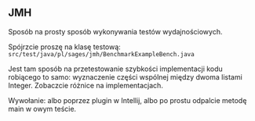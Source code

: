 ## JMH

Sposób na prosty sposób wykonywania testów wydajnościowych.

Spójrzcie proszę na klasę testową: `src/test/java/pl/sages/jmh/BenchmarkExampleBench.java`

Jest tam sposób na przetestowanie szybkości implementacji kodu robiącego to samo: wyznaczenie części wspólnej między dwoma listami Integer.
Zobaczcie różnice na implementacjach.

Wywołanie: albo poprzez plugin w Intellij, albo po prostu odpalcie metodę main w owym teście.


